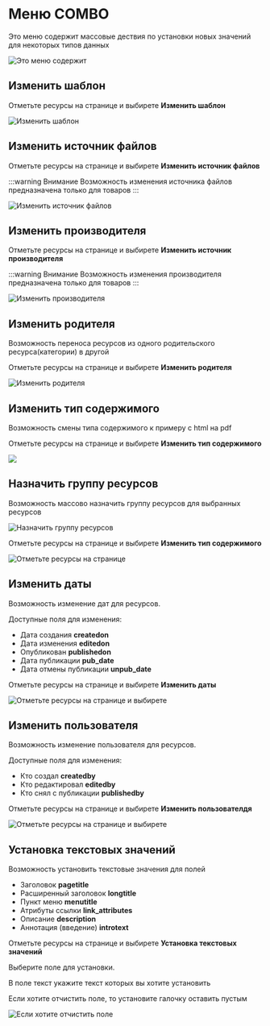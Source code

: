 # Меню COMBO

Это меню содержит массовые дествия по установки новых значений для некоторых типов данных

![Это меню содержит](https://file.modx.pro/files/d/6/c/d6cb85402b9ad77a5d7b31c327fa810d.png)

## Изменить шаблон

Отметьте ресурсы на странице и выбирете **Изменить шаблон**

![Изменить шаблон](https://file.modx.pro/files/1/2/3/123178a08a2140077b306a1bf6fbb6b3.png)

## Изменить источник файлов

Отметьте ресурсы на странице и выбирете **Изменить источник файлов**

:::warning Внимание
Возможность изменения источника файлов предназначена только для товаров
:::

![Изменить источник файлов](https://file.modx.pro/files/a/1/e/a1e73bac3131189e051e979a2ba23bb0.png)

## Изменить производителя

Отметьте ресурсы на странице и выбирете **Изменить источник производителя**

:::warning Внимание
Возможность изменения производителя предназначена только для товаров
:::

![Изменить производителя](https://file.modx.pro/files/9/f/8/9f8145aa051a55f84ecd397f9c62388f.png)

## Изменить родителя

Возможность переноса ресурсов из одного родительского ресурса(категории) в другой

Отметьте ресурсы на странице и выбирете **Изменить родителя**

![Изменить родителя](https://file.modx.pro/files/c/6/6/c6635fe5ccce5bb7695a76899c340027.png)

## Изменить тип содержимого

Возможность смены типа содержимого к примеру с html на pdf

Отметьте ресурсы на странице и выбирете **Изменить тип содержимого**

![](https://file.modx.pro/files/1/7/5/1750c6b6b89327b3454ba25d1ae96650.png)

## Назначить группу ресурсов

Возможность массово назначить группу ресурсов для выбранных ресурсов

![Назначить группу ресурсов](https://file.modx.pro/files/0/2/0/020b416221dbc8f536386e871bb8bf52.png)

Отметьте ресурсы на странице и выбирете **Изменить тип содержимого**

![Отметьте ресурсы на странице](https://file.modx.pro/files/4/7/5/47531c5ae7dacfdcf8eed1b569443883.png)

## Изменить даты

Возможность изменение дат для ресурсов.

Доступные поля для изменения:

* Дата создания **createdon**
* Дата изменения **editedon**
* Опубликован **publishedon**
* Дата публикации **pub_date**
* Дата отмены публикации **unpub_date**

Отметьте ресурсы на странице и выбирете **Изменить даты**

![Отметьте ресурсы на странице и выбирете](https://file.modx.pro/files/5/3/0/530123930da430e921cbaa30a23fb6dd.png)

## Изменить пользователя

Возможность изменение пользователя для ресурсов.

Доступные поля для изменения:

* Кто создал **createdby**
* Кто редактировал **editedby**
* Кто снял с публикации **publishedby**

Отметьте ресурсы на странице и выбирете **Изменить пользователдя**

![Отметьте ресурсы на странице и выбирете](https://file.modx.pro/files/f/3/a/f3a0d20865dea3a8c666a152ce85a90a.png)

## Установка текстовых значений

Возможность установить текстовые значения для полей

* Заголовок **pagetitle**
* Расширенный заголовок **longtitle**
* Пункт меню **menutitle**
* Атрибуты ссылки **link_attributes**
* Описание **description**
* Аннотация (введение) **introtext**

Отметьте ресурсы на странице и выбирете **Установка текстовых значений**

Выберите поле для установки.

В поле текст укажите текст которых вы хотите установить

Если хотите отчистить поле, то установите галочку оставить пустым

![Если хотите отчистить поле](https://file.modx.pro/files/5/8/5/5855b628c7c13beefe7541201eac176e.png)
